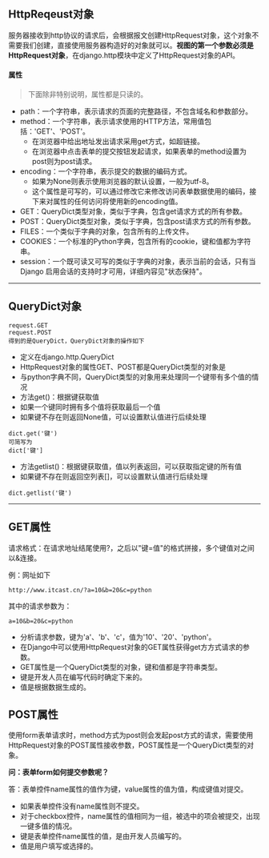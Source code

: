 ## HttpReqeust对象

服务器接收到http协议的请求后，会根据报文创建HttpRequest对象，这个对象不需要我们创建，直接使用服务器构造好的对象就可以。**视图的第一个参数必须是HttpRequest对象**，在django.http模块中定义了HttpRequest对象的API。

#### 属性

> 下面除非特别说明，属性都是只读的。

- path：一个字符串，表示请求的页面的完整路径，不包含域名和参数部分。
- method：一个字符串，表示请求使用的HTTP方法，常用值包括：'GET'、'POST'。
  - 在浏览器中给出地址发出请求采用get方式，如超链接。
  - 在浏览器中点击表单的提交按钮发起请求，如果表单的method设置为post则为post请求。
- encoding：一个字符串，表示提交的数据的编码方式。
  - 如果为None则表示使用浏览器的默认设置，一般为utf-8。
  - 这个属性是可写的，可以通过修改它来修改访问表单数据使用的编码，接下来对属性的任何访问将使用新的encoding值。
- GET：QueryDict类型对象，类似于字典，包含get请求方式的所有参数。
- POST：QueryDict类型对象，类似于字典，包含post请求方式的所有参数。
- FILES：一个类似于字典的对象，包含所有的上传文件。
- COOKIES：一个标准的Python字典，包含所有的cookie，键和值都为字符串。
- session：一个既可读又可写的类似于字典的对象，表示当前的会话，只有当Django 启用会话的支持时才可用，详细内容见"状态保持"。

---

## QueryDict对象

```
request.GET
request.POST
得到的是QueryDict，QueryDict对象的操作如下
```

- 定义在django.http.QueryDict
- HttpRequest对象的属性GET、POST都是QueryDict类型的对象是
- 与python字典不同，QueryDict类型的对象用来处理同一个键带有多个值的情况
- 方法get()：根据键获取值
- 如果一个键同时拥有多个值将获取最后一个值
- 如果键不存在则返回None值，可以设置默认值进行后续处理

```
dict.get('键')
可简写为
dict['键']
```

- 方法getlist()：根据键获取值，值以列表返回，可以获取指定键的所有值
- 如果键不存在则返回空列表[]，可以设置默认值进行后续处理

```
dict.getlist('键')
```

---

## GET属性

请求格式：在请求地址结尾使用?，之后以"键=值"的格式拼接，多个键值对之间以&连接。

例：网址如下

```
http://www.itcast.cn/?a=10&b=20&c=python
```

其中的请求参数为：

```
a=10&b=20&c=python
```

- 分析请求参数，键为'a'、'b'、'c'，值为'10'、'20'、'python'。
- 在Django中可以使用HttpRequest对象的GET属性获得get方方式请求的参数。
- GET属性是一个QueryDict类型的对象，键和值都是字符串类型。
- 键是开发人员在编写代码时确定下来的。
- 值是根据数据生成的。

## POST属性

使用form表单请求时，method方式为post则会发起post方式的请求，需要使用HttpRequest对象的POST属性接收参数，POST属性是一个QueryDict类型的对象。

**问：表单form如何提交参数呢？**

答：表单控件name属性的值作为键，value属性的值为值，构成键值对提交。

- 如果表单控件没有name属性则不提交。
- 对于checkbox控件，name属性的值相同为一组，被选中的项会被提交，出现一键多值的情况。
- 键是表单控件name属性的值，是由开发人员编写的。
- 值是用户填写或选择的。